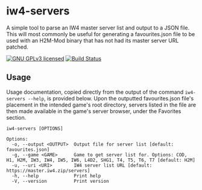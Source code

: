 # iw4-servers

A simple tool to parse an IW4 master server list and output to a JSON file. This will most commonly be useful for generating a favourites.json file to be used with an H2M-Mod binary that has not had its master server URL patched.

[![GNU GPLv3 licensed][gpl-badge]][gpl-url]
[![Build Status][actions-badge]][actions-url]

[gpl-badge]: https://img.shields.io/badge/License-GPLv3-blue.svg
[gpl-url]: https://github.com/amkillam/iw4-servers/blob/master/LICENSE
[actions-badge]: https://github.com/amkillam/iw4-servers/actions/workflows/ci.yml/badge.svg
[actions-url]: https://github.com/amkillam/iw4-servers/actions/workflows/ci.yml

## Usage

Usage documentation, copied directly from the output of the command `iw4-servers --help`, is provided below. Upon the outputted favourites.json file's placement in the intended game's root directory, servers listed in the file are then made available in the game's server browser, under the Favorites section.

```
iw4-servers [OPTIONS]

Options:
  -o, --output <OUTPUT>  Output file for server list [default: favourites.json]
  -g, --game <GAME>      Game to get server list for. Options: COD, H1, H2M, IW3, IW4, IW5, IW6, L4D2, SHG1, T4, T5, T6, T7 [default: H2M]
  -u, --uri <URI>        IW4 server list URL [default: https://master.iw4.zip/servers]
  -h, --help             Print help
  -V, --version          Print version
  ```


